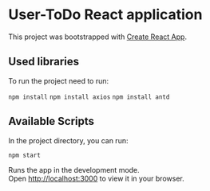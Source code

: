 # User-ToDo React application

This project was bootstrapped with [Create React App](https://github.com/facebook/create-react-app).

## Used libraries
To run the project need to run:

`npm install`
`npm install axios`
`npm install antd`

## Available Scripts

In the project directory, you can run:

`npm start`

Runs the app in the development mode.\
Open [http://localhost:3000](http://localhost:3000) to view it in your browser.

